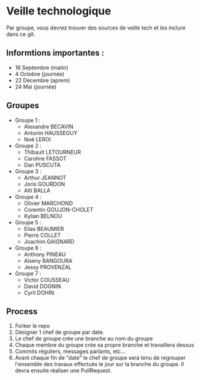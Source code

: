 # Veille technologique

Par groupe, vous devrez trouver des sources de veille tech et les inclure dans ce git.

## Informtions importantes : 
  - 16 Septembre (matin)
  - 4 Octobre (journée)
  - 22 Décembre (aprem)
  - 24 Mai (journée)

## Groupes

- Groupe 1 :
  - Alexandre BECAVIN
  - Antonin HAUSSEGUY
  - Noé LEROI
- Groupe 2 : 
  - Thibault LETOURNEUR
  - Caroline FASSOT
  - Dan PUSCUTA
- Groupe 3 : 
  - Arthur JEANNOT
  - Joris GOURDON
  - Alti BALLA
- Groupe 4 : 
  - Olivier MARCHOND
  - Corentin GOUJON-CHOLET
  - Kylian BELNOU
- Groupe 5 :
  - Elias BEAUMIER
  - Pierre COLLET
  - Joachim GAIGNARD
- Groupe 6 :
  - Anthony PINEAU
  - Alseny BANGOURA
  - Jessy PROVENZAL
- Groupe 7 : 
  - Victor COUSSEAU
  - David DOGNIN
  - Cyril DOHIN


## Process

1. Forker le repo
2. Désigner 1 chef de groupe par date.
3. Le chef de groupe crée une branche au nom du groupe
4. Chaque membre du groupe crée sa propre branche et travaillera dessus
5. Commits réguliers, messages parlants, etc...
6. Avant chaque fin de "date" le chef de groupe sera tenu de regrouper l'ensemble des travaux effectués le jour sur la branche du groupe. Il devra ensuite réaliser une PullRequest.
